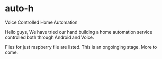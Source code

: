 # auto-h
Voice Controlled Home Automation

Hello guys,
We have tried our hand building a home automation service controlled both through Android and Voice.

Files for just raspberry file are listed. This is an ongoinging stage.
More to come. 
